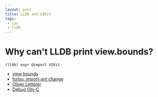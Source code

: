 ```yaml
---
layout: post
title: LLDB and UIKit
tags:
 - ios
 - lldb
---
```


# Why can't LLDB print view.bounds?

```lldb
(lldb) expr @import UIKit
````

- [view bounds](http://stackoverflow.com/questions/18885255/why-cant-lldb-print-view-bounds)
- [furbo: import-ant change](http://furbo.org/2015/05/11/an-import-ant-change-in-xcode/)
- [Oliver Letterer](https://twitter.com/oletterer/status/597705443910246400/photo/1)
- [Debug Obj-C](http://stackoverflow.com/questions/31511677/import-uikit-for-debugging-objective-c-by-default)
